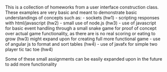 This is a collection of homeworks from a  user interface construction class. These examples are very basic and meant to demonstrate basic understandings of concepts such as:
    - sockets (hw1)
    - scripting responses with html/javascript (hw2)
    - small use of node.js (hw3)
    - use of javascript for basic event handling through a small snake game for proof of concept over actual game functionality, as there are is no real scoring or eating to grow (hw3)
        might expand upon for creating full more functional game
    - use of angular js to format and sort tables (hw4)
    - use of javafx for simple two player tic tac toe (hw4)

Some of these small assignments can be easily expanded upon in the future to add more functionality